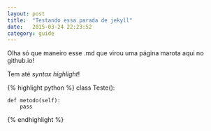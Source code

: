 ```yaml
---
layout: post
title:  "Testando essa parada de jekyll"
date:   2015-03-24 22:23:52
category: guide
---
```


Olha só que maneiro esse .md que virou uma página marota aqui no github.io!

Tem até *syntax highlight*!

{% highlight python %}
class Teste():

    def metodo(self):
        pass
{% endhighlight %}


[jekyll]:      http://jekyllrb.com
[jekyll-gh]:   https://github.com/jekyll/jekyll
[jekyll-help]: https://github.com/jekyll/jekyll-help

